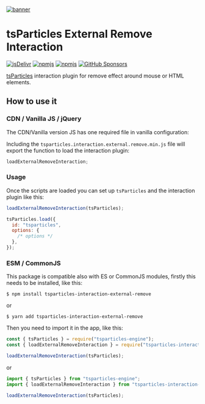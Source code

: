 [![banner](https://particles.js.org/images/banner2.png)](https://particles.js.org)

# tsParticles External Remove Interaction

[![jsDelivr](https://data.jsdelivr.com/v1/package/npm/tsparticles-interaction-external-remove/badge)](https://www.jsdelivr.com/package/npm/tsparticles-interaction-external-remove)
[![npmjs](https://badge.fury.io/js/tsparticles-interaction-external-remove.svg)](https://www.npmjs.com/package/tsparticles-interaction-external-remove)
[![npmjs](https://img.shields.io/npm/dt/tsparticles-interaction-external-remove)](https://www.npmjs.com/package/tsparticles-interaction-external-remove) [![GitHub Sponsors](https://img.shields.io/github/sponsors/matteobruni)](https://github.com/sponsors/matteobruni)

[tsParticles](https://github.com/matteobruni/tsparticles) interaction plugin for remove effect around mouse or HTML
elements.

## How to use it

### CDN / Vanilla JS / jQuery

The CDN/Vanilla version JS has one required file in vanilla configuration:

Including the `tsparticles.interaction.external.remove.min.js` file will export the function to load the interaction
plugin:

```javascript
loadExternalRemoveInteraction;
```

### Usage

Once the scripts are loaded you can set up `tsParticles` and the interaction plugin like this:

```javascript
loadExternalRemoveInteraction(tsParticles);

tsParticles.load({
  id: "tsparticles",
  options: {
    /* options */
  },
});
```

### ESM / CommonJS

This package is compatible also with ES or CommonJS modules, firstly this needs to be installed, like this:

```shell
$ npm install tsparticles-interaction-external-remove
```

or

```shell
$ yarn add tsparticles-interaction-external-remove
```

Then you need to import it in the app, like this:

```javascript
const { tsParticles } = require("tsparticles-engine");
const { loadExternalRemoveInteraction } = require("tsparticles-interaction-external-remove");

loadExternalRemoveInteraction(tsParticles);
```

or

```javascript
import { tsParticles } from "tsparticles-engine";
import { loadExternalRemoveInteraction } from "tsparticles-interaction-external-remove";

loadExternalRemoveInteraction(tsParticles);
```
